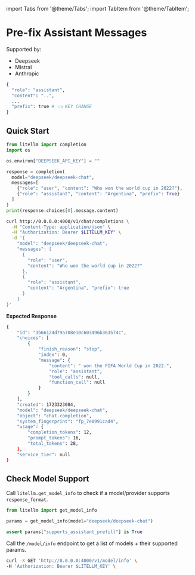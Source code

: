 import Tabs from '@theme/Tabs';
import TabItem from '@theme/TabItem';

# Pre-fix Assistant Messages

Supported by:
- Deepseek
- Mistral
- Anthropic

```python
{
  "role": "assistant", 
  "content": "..", 
  ...
  "prefix": true # 👈 KEY CHANGE
}
```

## Quick Start 

<Tabs>
<TabItem value="sdk" label="SDK">

```python
from litellm import completion
import os 

os.environ["DEEPSEEK_API_KEY"] = ""

response = completion(
  model="deepseek/deepseek-chat",
  messages=[
    {"role": "user", "content": "Who won the world cup in 2022?"},
    {"role": "assistant", "content": "Argentina", "prefix": True}
  ]
)
print(response.choices[0].message.content)
```
</TabItem>
<TabItem value="proxy" label="PROXY">

```bash
curl http://0.0.0.0:4000/v1/chat/completions \
  -H "Content-Type: application/json" \
  -H "Authorization: Bearer $LITELLM_KEY" \
  -d '{
    "model": "deepseek/deepseek-chat",
    "messages": [
      {
        "role": "user",
        "content": "Who won the world cup in 2022?"
      },
      {
        "role": "assistant", 
        "content": "Argentina", "prefix": true
      }
    ]
}'
```
</TabItem>
</Tabs>

**Expected Response**

```bash
{
    "id": "3b66124d79a708e10c603496b363574c",
    "choices": [
        {
            "finish_reason": "stop",
            "index": 0,
            "message": {
                "content": " won the FIFA World Cup in 2022.",
                "role": "assistant",
                "tool_calls": null,
                "function_call": null
            }
        }
    ],
    "created": 1723323084,
    "model": "deepseek/deepseek-chat",
    "object": "chat.completion",
    "system_fingerprint": "fp_7e0991cad4",
    "usage": {
        "completion_tokens": 12,
        "prompt_tokens": 16,
        "total_tokens": 28,
    },
    "service_tier": null
}
```

## Check Model Support 

Call `litellm.get_model_info` to check if a model/provider supports `response_format`. 

<Tabs>
<TabItem value="sdk" label="SDK">

```python
from litellm import get_model_info

params = get_model_info(model="deepseek/deepseek-chat")

assert params["supports_assistant_prefill"] is True
```

</TabItem>
<TabItem value="proxy" label="PROXY">

Call the `/model/info` endpoint to get a list of models + their supported params.

```bash
curl -X GET 'http://0.0.0.0:4000/v1/model/info' \
-H 'Authorization: Bearer $LITELLM_KEY' \
```
</TabItem>
</Tabs>